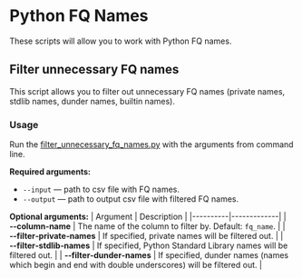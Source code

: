 # Python FQ Names
These scripts will allow you to work with Python FQ names.

## Filter unnecessary FQ names
This script allows you to filter out unnecessary FQ names (private names, stdlib names, dunder names, builtin names).

### Usage
Run the [filter_unnecessary_fq_names.py](filter_unnecessary_fq_names.py) with the arguments from command line.

**Required arguments:**
- `--input` — path to csv file with FQ names.
- `--output` — path to output csv file with filtered FQ names.

**Optional arguments:**
| Argument | Description |
|----------|-------------|
| **&#8209;&#8209;column&#8209;name** | The name of the column to filter by. Default: `fq_name`. |
| **&#8209;&#8209;filter&#8209;private&#8209;names** | If specified, private names will be filtered out. |
| **&#8209;&#8209;filter&#8209;stdlib&#8209;names** | If specified, Python Standard Library names will be filtered out. |
| **&#8209;&#8209;filter&#8209;dunder&#8209;names** | If specified, dunder names (names which begin and end with double underscores) will be filtered out. |